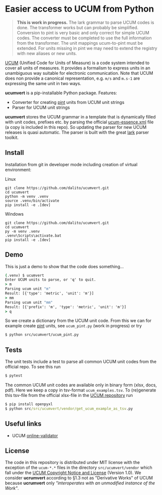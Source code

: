 # Easier access to UCUM from Python

> **This is work in progress.** The lark grammar to parse UCUM codes is done.
The transformer works but can probably be simplified. 
Conversion to pint is very basic and only correct for simple UCUM codes.
The converter must be completed to use the full information from the transformer. 
The unit mappings ucum-to-pint must be extended. 
For  units missing in pint we may need to extend the registry with new aliases or new units.

[UCUM](https://ucum.org/) (Unified Code for Units of Measure) is a code system intended to cover all units of measures.
It provides a formalism to express units in an unambiguous way suitable for electronic communication.
Note that UCUM does non provide a canonical representation, e.g. `m/s` and `m.s-1` are expressing the same unit in two ways.

**ucumvert** is a pip-installable Python package. Features:

- Converter for creating [pint](https://pypi.org/project/pint/) units from UCUM unit strings
- Parser for UCUM unit strings

**ucumvert** stores the UCUM grammar in a template that is dynamically filled with unit codes, prefixes etc. by parsing the official [ucum-essence.xml](https://github.com/ucum-org/ucum/blob/main/ucum-essence.xml) file (a copy is included in this repo).
So updating the parser for new UCUM releases is quasi automatic.
The parser is built with the great [lark](https://pypi.org/project/lark/) parser toolkit.

## Install

Installation from git in developer mode including creation of virtual environment:

Linux
```
git clone https://github.com/dalito/ucumvert.git
cd ucumvert
python -m venv .venv
source .venv/bin/activate
pip install -e .[dev]
```

Windows
```
git clone https://github.com/dalito/ucumvert.git
cd ucumvert
py -m venv .venv
.venv\Scripts\activate.bat
pip install -e .[dev]
```

## Demo

This is just a demo to show that the code does something...

```cmd
(.venv) $ ucumvert
Enter UCUM units to parse, or 'q' to quit.
> m
Parsing ucum unit "m"
Result: [{'type': 'metric', 'unit': 'm'}]
> mm
Parsing ucum unit "mm"
Result: [{'prefix': 'm', 'type': 'metric', 'unit': 'm'}]
> q
```

So we create a dictionary from the UCUM unit code.
From this we can for example create [pint](https://pint.readthedocs.io/) units, see `ucum_pint.py` (work in progress) or try

```bash
$ python src/ucumvert/ucum_pint.py
```

## Tests

The unit tests include a test to parse all common UCUM unit codes from the official repo. To see this run

```cmd
$ pytest
```

The common UCUM unit codes are available only in binary form (xlsx, docs, pdf).
Here we keep a copy in tsv-format `ucum_examples.tsv`.
To (re)generate this tsv-file from the official xlsx-file in the [UCUM repository](https://github.com/ucum-org/ucum/tree/main/common-units) run

```cmd
$ pip install openpyxl
$ python src/src/ucumvert/vendor/get_ucum_example_as_tsv.py
```

## Useful links

- UCUM [online-validator](https://ucum.nlm.nih.gov/ucum-lhc/demo.html)

## License

The code in this repository is distributed under MIT license with the exception of the `ucum-*.*` files in the directory `src/ucumvert/vendor` which fall under the [UCUM Copyright Notice and License](https://github.com/ucum-org/ucum/blob/main/LICENSE.md) (Version 1.0).
We consider **ucrumvert** according to §1.3 not as "Derivative Works" of UCUM because **ucrumvert** only *"interoperates with an unmodified instance of the Work"*.
